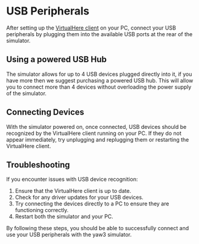 # USB Peripherals

After setting up the [VirtualHere client](../../software/virtualhere.md) on your PC, connect your USB peripherals by plugging them into the available USB ports at the rear of the simulator.

## Using a powered USB Hub

The simulator allows for up to 4 USB devices plugged directly into it, if you have more then we suggest purchasing a powered USB hub. This will allow you to connect more than 4 devices without overloading the power supply of the simulator.

## Connecting Devices

With the simulator powered on, once connected, USB devices should be recognized by the VirtualHere client running on your PC. If they do not appear immediately, try unplugging and replugging them or restarting the VirtualHere client.

## Troubleshooting

If you encounter issues with USB device recognition:

1. Ensure that the VirtualHere client is up to date.
2. Check for any driver updates for your USB devices.
3. Try connecting the devices directly to a PC to ensure they are functioning correctly.
4. Restart both the simulator and your PC.

By following these steps, you should be able to successfully connect and use your USB peripherals with the yaw3 simulator.
